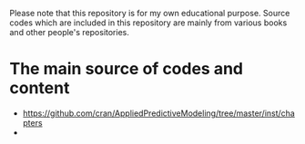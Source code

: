 Please note that this repository is for my own educational purpose. 
Source codes which are included in this repository are mainly from various books and other people's repositories.


# The main source of codes and content 
- https://github.com/cran/AppliedPredictiveModeling/tree/master/inst/chapters
- 

